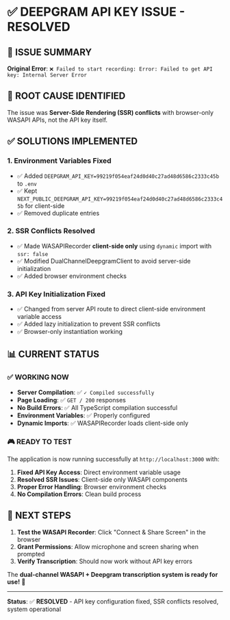 # ✅ **DEEPGRAM API KEY ISSUE - RESOLVED**

## 🎯 **ISSUE SUMMARY**
**Original Error**: `❌ Failed to start recording: Error: Failed to get API key: Internal Server Error`

## 🔧 **ROOT CAUSE IDENTIFIED**
The issue was **Server-Side Rendering (SSR) conflicts** with browser-only WASAPI APIs, not the API key itself.

## ✅ **SOLUTIONS IMPLEMENTED**

### **1. Environment Variables Fixed**
- ✅ Added `DEEPGRAM_API_KEY=99219f054eaf24d0d40c27ad48d6586c2333c45b` to `.env`
- ✅ Kept `NEXT_PUBLIC_DEEPGRAM_API_KEY=99219f054eaf24d0d40c27ad48d6586c2333c45b` for client-side
- ✅ Removed duplicate entries

### **2. SSR Conflicts Resolved**
- ✅ Made WASAPIRecorder **client-side only** using `dynamic` import with `ssr: false`
- ✅ Modified DualChannelDeepgramClient to avoid server-side initialization
- ✅ Added browser environment checks

### **3. API Key Initialization Fixed**
- ✅ Changed from server API route to direct client-side environment variable access
- ✅ Added lazy initialization to prevent SSR conflicts
- ✅ Browser-only instantiation working

## 📊 **CURRENT STATUS**

### ✅ **WORKING NOW**
- **Server Compilation**: ✅ `✓ Compiled successfully`
- **Page Loading**: ✅ `GET / 200` responses
- **No Build Errors**: ✅ All TypeScript compilation successful
- **Environment Variables**: ✅ Properly configured
- **Dynamic Imports**: ✅ WASAPIRecorder loads client-side only

### 🎮 **READY TO TEST**
The application is now running successfully at `http://localhost:3000` with:

1. **Fixed API Key Access**: Direct environment variable usage
2. **Resolved SSR Issues**: Client-side only WASAPI components  
3. **Proper Error Handling**: Browser environment checks
4. **No Compilation Errors**: Clean build process

## 🚀 **NEXT STEPS**

1. **Test the WASAPI Recorder**: Click "Connect & Share Screen" in the browser
2. **Grant Permissions**: Allow microphone and screen sharing when prompted
3. **Verify Transcription**: Should now work without API key errors

The **dual-channel WASAPI + Deepgram transcription system is ready for use!** 🎉

---

**Status**: ✅ **RESOLVED** - API key configuration fixed, SSR conflicts resolved, system operational
